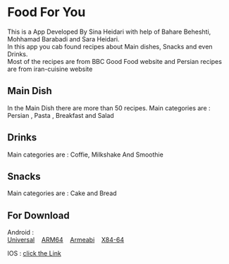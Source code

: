 # Food For You

This is a App Developed By Sina Heidari with help of Bahare Beheshti, Mohhamad Barabadi and Sara Heidari. <br/>
In this app you cab found recipes about Main dishes, Snacks and even Drinks.<br/>
Most of the recipes are from BBC Good Food website and Persian recipes are from iran-cuisine website

## Main Dish

In the Main Dish there are more than 50 recipes.
Main categories are : Persian , Pasta , Breakfast and Salad

## Drinks

Main categories are : Coffie, Milkshake And Smoothie

## Snacks

Main categories are : Cake and Bread

## For Download

Android :<br/>
<a href="https://github.com/HeidariSina/Food-For-You/releases/download/v0.10.2/app-release.apk" download>Universal</a>
<span>&nbsp;&nbsp;</span>
<a href="https://github.com/HeidariSina/Food-For-You/releases/download/v0.10.2/app-arm64-v8a-release.apk" download>ARM64</a>
<span>&nbsp;&nbsp;</span>
<a href="https://github.com/HeidariSina/Food-For-You/releases/download/v0.10.2/app-armeabi-v7a-release.apk" download>Armeabi</a>
<span>&nbsp;&nbsp;</span>
<a href="https://github.com/HeidariSina/Food-For-You/releases/download/v0.10.2/app-x86_64-release.apk" download>X84-64</a>

IOS : [click the Link](https://github.com/HeidariSina/Meals/tree/main/download/IOS)
